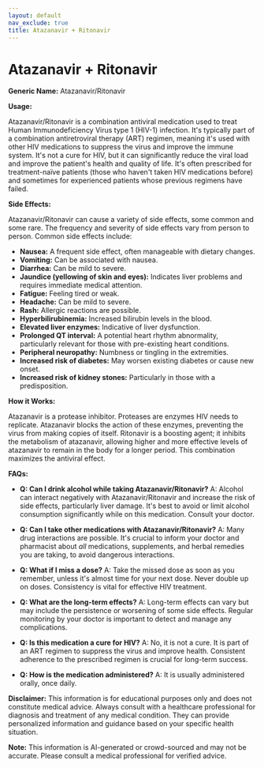 ```yaml
---
layout: default
nav_exclude: true
title: Atazanavir + Ritonavir
---
```


# Atazanavir + Ritonavir

**Generic Name:** Atazanavir/Ritonavir

**Usage:**

Atazanavir/Ritonavir is a combination antiviral medication used to treat Human Immunodeficiency Virus type 1 (HIV-1) infection.  It's typically part of a combination antiretroviral therapy (ART) regimen, meaning it's used with other HIV medications to suppress the virus and improve the immune system. It's not a cure for HIV, but it can significantly reduce the viral load and improve the patient's health and quality of life.  It's often prescribed for treatment-naïve patients (those who haven't taken HIV medications before) and sometimes for experienced patients whose previous regimens have failed.

**Side Effects:**

Atazanavir/Ritonavir can cause a variety of side effects, some common and some rare.  The frequency and severity of side effects vary from person to person.  Common side effects include:

* **Nausea:**  A frequent side effect, often manageable with dietary changes.
* **Vomiting:** Can be associated with nausea.
* **Diarrhea:**  Can be mild to severe.
* **Jaundice (yellowing of skin and eyes):**  Indicates liver problems and requires immediate medical attention.
* **Fatigue:** Feeling tired or weak.
* **Headache:**  Can be mild to severe.
* **Rash:**  Allergic reactions are possible.
* **Hyperbilirubinemia:** Increased bilirubin levels in the blood.
* **Elevated liver enzymes:** Indicative of liver dysfunction.
* **Prolonged QT interval:**  A potential heart rhythm abnormality, particularly relevant for those with pre-existing heart conditions.
* **Peripheral neuropathy:** Numbness or tingling in the extremities.
* **Increased risk of diabetes:**  May worsen existing diabetes or cause new onset.
* **Increased risk of kidney stones:** Particularly in those with a predisposition.


**How it Works:**

Atazanavir is a protease inhibitor.  Proteases are enzymes HIV needs to replicate.  Atazanavir blocks the action of these enzymes, preventing the virus from making copies of itself.  Ritonavir is a boosting agent; it inhibits the metabolism of atazanavir, allowing higher and more effective levels of atazanavir to remain in the body for a longer period.  This combination maximizes the antiviral effect.


**FAQs:**

* **Q: Can I drink alcohol while taking Atazanavir/Ritonavir?** A:  Alcohol can interact negatively with Atazanavir/Ritonavir and increase the risk of side effects, particularly liver damage. It's best to avoid or limit alcohol consumption significantly while on this medication.  Consult your doctor.

* **Q: Can I take other medications with Atazanavir/Ritonavir?** A: Many drug interactions are possible.  It's crucial to inform your doctor and pharmacist about *all* medications, supplements, and herbal remedies you are taking, to avoid dangerous interactions.

* **Q: What if I miss a dose?** A: Take the missed dose as soon as you remember, unless it's almost time for your next dose.  Never double up on doses.  Consistency is vital for effective HIV treatment.

* **Q: What are the long-term effects?** A: Long-term effects can vary but may include the persistence or worsening of some side effects. Regular monitoring by your doctor is important to detect and manage any complications.

* **Q:  Is this medication a cure for HIV?** A: No, it is not a cure.  It is part of an ART regimen to suppress the virus and improve health.  Consistent adherence to the prescribed regimen is crucial for long-term success.

* **Q:  How is the medication administered?** A: It is usually administered orally, once daily.


**Disclaimer:** This information is for educational purposes only and does not constitute medical advice.  Always consult with a healthcare professional for diagnosis and treatment of any medical condition.  They can provide personalized information and guidance based on your specific health situation.


**Note:** This information is AI-generated or crowd-sourced and may not be accurate. Please consult a medical professional for verified advice.